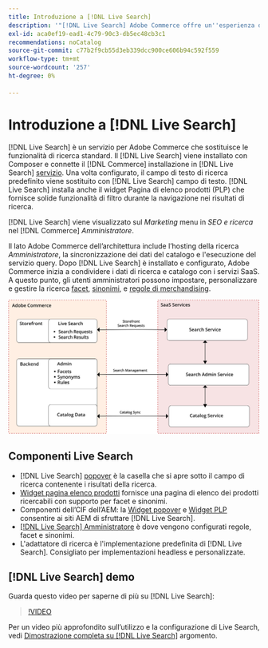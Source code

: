 ```yaml
---
title: Introduzione a [!DNL Live Search]
description: '"[!DNL Live Search] Adobe Commerce offre un''esperienza di ricerca rapida, super-rilevante e intuitiva".'
exl-id: aca0ef19-ead1-4c79-90c3-db5ec48cb3c1
recommendations: noCatalog
source-git-commit: c77b2f9cb55d3eb339dcc900ce606b94c592f559
workflow-type: tm+mt
source-wordcount: '257'
ht-degree: 0%

---
```


# Introduzione a [!DNL Live Search]

[!DNL Live Search] è un servizio per Adobe Commerce che sostituisce le funzionalità di ricerca standard. Il [!DNL Live Search] viene installato con Composer e connette il [!DNL Commerce] installazione in [!DNL Live Search] [servizio](../landing/saas.md). Una volta configurato, il campo di testo di ricerca predefinito viene sostituito con [!DNL Live Search] campo di testo. [!DNL Live Search] installa anche il widget Pagina di elenco prodotti (PLP) che fornisce solide funzionalità di filtro durante la navigazione nei risultati di ricerca.

[!DNL Live Search] viene visualizzato sul *Marketing* menu in *SEO e ricerca* nel [!DNL Commerce] *Amministratore*.

Il lato Adobe Commerce dell’architettura include l’hosting della ricerca *Amministratore*, la sincronizzazione dei dati del catalogo e l&#39;esecuzione del servizio query. Dopo [!DNL Live Search] è installato e configurato, Adobe Commerce inizia a condividere i dati di ricerca e catalogo con i servizi SaaS. A questo punto, gli utenti amministratori possono impostare, personalizzare e gestire la ricerca [facet](facets.md), [sinonimi](synonyms.md), e [regole di merchandising](category-merch.md).

![Diagramma dell’architettura di Live Search](assets/architecture-diagram.svg)

## Componenti Live Search

* [!DNL Live Search] [popover](storefront-popover.md) è la casella che si apre sotto il campo di ricerca contenente i risultati della ricerca.
* [Widget pagina elenco prodotti](plp-styling.md) fornisce una pagina di elenco dei prodotti ricercabili con supporto per facet e sinonimi.
* Componenti dell’CIF dell’AEM: la [Widget popover](https://github.com/adobe/aem-cif-guides-venia/pull/319) e [Widget PLP](https://github.com/adobe/aem-cif-guides-venia/pull/320) consentire ai siti AEM di sfruttare [!DNL Live Search].
* [[!DNL Live Search] Amministratore](workspace.md) è dove vengono configurati regole, facet e sinonimi.
* L&#39;adattatore di ricerca è l&#39;implementazione predefinita di [!DNL Live Search]. Consigliato per implementazioni headless e personalizzate.

## [!DNL Live Search] demo

Guarda questo video per saperne di più su [!DNL Live Search]:

>[!VIDEO](https://video.tv.adobe.com/v/3418679?quality=12&learn=on)

Per un video più approfondito sull’utilizzo e la configurazione di Live Search, vedi [Dimostrazione completa su [!DNL Live Search]](https://experienceleague.adobe.com/docs/commerce-learn/tutorials/marketing/live-search-full-demonstration.html) argomento.
